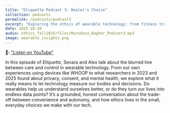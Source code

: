 ```yaml
---
title: "Etiquette Podcast 3: Dealer's Choice"
collection: podcasts
permalink: /podcasts/podcast3
excerpt: "Exploring the ethics of wearable technology: from fitness tracking and health data to privacy, consent, and the hidden costs of self-monitoring."
date: 2025-10-28
audio: ethics_fall2025/files/Murodova_Dagher_Podcast3.mp3
image: wearable_insights.png
---
```

**🎥:**
["Listen on YouTube"](https://youtu.be/O6CnfGejKtM)  

In this episode of *Etiquette*, Sevara and Alex talk about the blurred line between care and control in wearable technology. From our own experiences using devices like WHOOP to what researchers in 2023 and 2025 found about privacy, consent, and mental health, we explore what it really means to let technology measure our bodies and decisions. Do wearables help us understand ourselves better, or do they turn our lives into endless data points? It’s a grounded, honest conversation about the trade-off between convenience and autonomy, and how ethics lives in the small, everyday choices we make with our tech.
